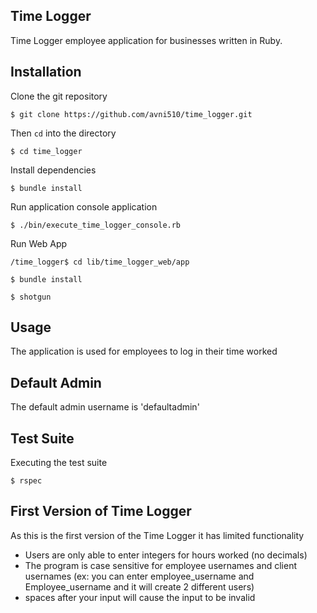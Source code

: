 Time Logger
-----------
Time Logger employee application for businesses written in Ruby. 


Installation 
------------
Clone the git repository

```
$ git clone https://github.com/avni510/time_logger.git
```

Then `cd` into the directory

```
$ cd time_logger
```

Install dependencies
```
$ bundle install
```

Run application console application
```
$ ./bin/execute_time_logger_console.rb
```

Run Web App
```
/time_logger$ cd lib/time_logger_web/app
```
```
$ bundle install
```
```
$ shotgun
```

Usage
-----
The application is used for employees to log in their time worked 

Default Admin
-----
The default admin username is 'defaultadmin'

Test Suite
----------
Executing the test suite
```
$ rspec
```

First Version of Time Logger
-----
As this is the first version of the Time Logger it has limited functionality
* Users are only able to enter integers for hours worked (no decimals)
* The program is case sensitive for employee usernames and client usernames
(ex: you can enter employee_username and Employee_username and it will create
2 different users)
* spaces after your input will cause the input to be invalid

